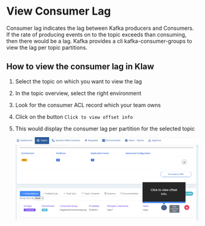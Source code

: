 # View Consumer Lag

Consumer lag indicates the lag between Kafka producers and Consumers. If the rate of producing events on to the topic
exceeds than consuming, then there would be a lag.
Kafka provides a cli kafka-consumer-groups to view the lag per topic partitions.

## How to view the consumer lag in Klaw

1. Select the topic on which you want to view the lag
2. In the topic overview, select the right environment
3. Look for the consumer ACL record which your team owns
4. Click on the button `Click to view offset info`
5. This would display the consumer lag per partition for the selected topic

   ![image](../../../static/images/topic/consumer-lag.png)
